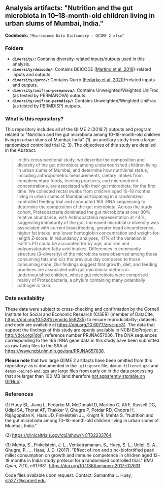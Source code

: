 ## Analysis artifacts: "Nutrition and the gut microbiota in 10&ndash;18-month-old children living in urban slums of Mumbai, India."

**Codebook:** `"Microbiome Data Dictionary - QIIME 2.xlsx"`

### Folders

- **`diversity/`:** Contains diversity-related inputs/outputs used in this analysis.
- **`diversity/deicode/`:** Contains DEICODE ([Martino et al. 2019](https://msystems.asm.org/content/4/1/e00016-19.abstract))-related inputs and outputs.
- **`diversity/qurro/`:** Contains Qurro ([Fedarko et al. 2020](https://academic.oup.com/nargab/article/2/2/lqaa023/5826153))-related inputs and outputs.
- **`diversity/unifrac-permanova/`:** Contains Unweighted/Weighted UniFrac (as
  tested by PERMANOVA) outputs.
- **`diversity/unifrac-permdisp/`:** Contains Unweighted/Weighted UniFrac (as
  tested by PERMDISP) outputs.

### What is this repository?

This repository includes all of the QIIME 2 (2019.7) outputs and program related to "Nutrition and the gut microbiota among 10&ndash;18-month-old children living in urban slums of Mumbai, India" (1), an ancillary study from a larger randomized controlled trial (2, 3). The objectives of this study are detailed in the Abstract:

> In this cross-sectional study, we describe the composition and diversity of the gut microbiota among undernourished children living in urban slums of Mumbai, and determine how nutritional status, including anthropometric measurements, dietary intakes from complementary foods, feeding practices, and micronutrient concentrations, are associated with their gut microbiota, for the first time. We collected rectal swabs from children aged 10&ndash;18 months living in urban slums of Mumbai participating in a randomized controlled feeding trial and conducted 16S rRNA sequencing to determine the composition of the gut microbiota. Across the study cohort, Proteobacteria dominated the gut microbiota at over 80% relative abundance, with Actinobacteria representation at <4%, suggesting immaturity of the gut. Increased microbial &alpha;-diversity was associated with current breastfeeding, greater head circumference, higher fat intake, and lower hemoglobin concentration and weight-for-length Z-score. In redundancy analyses, 47% of the variation in Faith's PD could be accounted for by age, and iron and polyunsaturated fatty acid intakes. Differences in community structure (&beta;-diversity) of the microbiota were observed among those consuming fats and oils the previous day compared to those consuming none. Our findings suggest that growth, diet, and feeding practices are associated with gut microbiota metrics in undernourished children, whose gut microbiota were comprised mainly of Proteobacteria, a phylum containing many potentially pathogenic taxa.

### Data availability
These data were subject to cross-checking and confirmation by the Cornell Institute for Social and Economic Research (CISER) (member of DataCite, https://doi.org/10.5281/zenodo.556235) to ensure reproducibility; datasets and code are available at https://doi.org/10.6077/zrvc-pc31. The data that support the findings of this study are openly available in NCBI BioProject at http://doi.org/[doi], reference number PRJNA657036. The DNA sequences corresponding to the 16S rRNA gene data in this study have been submitted as raw fastq files to the SRA at https://www.ncbi.nlm.nih.gov/sra/PRJNA657036.

**Please note** that two large QIIME 2 artifacts have been omitted from this
repository: as is documented in the `.gitignore` file, `demux-filtered.qza` and
`demux-paired-end.qza` are large files from early on in the data processing
that are larger than 100 MB (and therefore [not apparently storable on GitHub](https://stackoverflow.com/a/59479166/10730311)).

### References

(1) Huey SL, Jiang L, Fedarko M, McDonald D, Martino C, Ali F, Russell DG, Udipi SA, Thorat AT, Thakker V, Ghugre P, Potdar RD, Chopra H, Rajagopalan K, Haas JD, Finkelstein JL, Knight R, Mehta S. "Nutrition and the gut microbiota among 10&ndash;18-month-old children living in urban slums of Mumbai, India."

(2) https://clinicaltrials.gov/ct2/show/NCT02233764

(3) Mehta, S., Finkelstein, J. L., Venkatramanan, S., Huey, S. L., Udipi, S. A., Ghugre, P., ...  Haas, J. D. (2017). "Effect of iron and zinc-biofortified pearl millet consumption on growth and immune competence in children aged 12&ndash;18 months in India: study protocol for a randomised controlled trial." _BMJ Open, 7_(11), e017631. https://doi.org/10.1136/bmjopen-2017-017631


Code files available upon request. Contact: Samantha L. Huey, slh277@cornell.edu.
